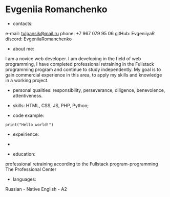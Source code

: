 # Evgeniia Romanchenko

* contacts:

e-mail: tulpansik@mail.ru
phone: +7 967 079 95 06
gitHub: EvgeniiyaR
discord: EvgeniiaRomanchenko

* about me:

I am a novice web developer. I am developing in the field of web programming, I have completed professional retraining in the Fullstack programming program and continue to study independently. My goal is to gain commercial experience in this area, to apply my skills and knowledge in a working project.

* personal qualities: responsibility, perseverance, diligence, benevolence, attentiveness.

* skills: HTML, CSS, JS, PHP, Python;

* code example:

`print("Hello world!")`

* expeirience:

-

* education:

professional retraining according to the Fullstack program-programming The Professional Center

* languages:

Russian - Native 
English - A2